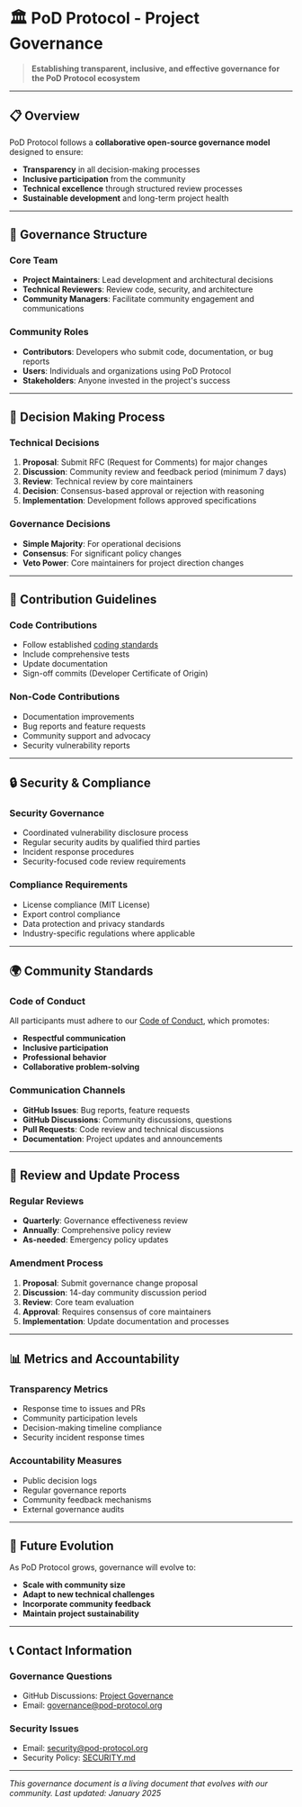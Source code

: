 # 🏛️ PoD Protocol - Project Governance

> **Establishing transparent, inclusive, and effective governance for the PoD Protocol ecosystem**

---

## 📋 **Overview**

PoD Protocol follows a **collaborative open-source governance model** designed to ensure:
- **Transparency** in all decision-making processes
- **Inclusive participation** from the community
- **Technical excellence** through structured review processes
- **Sustainable development** and long-term project health

---

## 👥 **Governance Structure**

### **Core Team**
- **Project Maintainers**: Lead development and architectural decisions
- **Technical Reviewers**: Review code, security, and architecture
- **Community Managers**: Facilitate community engagement and communications

### **Community Roles**
- **Contributors**: Developers who submit code, documentation, or bug reports
- **Users**: Individuals and organizations using PoD Protocol
- **Stakeholders**: Anyone invested in the project's success

---

## 🎯 **Decision Making Process**

### **Technical Decisions**
1. **Proposal**: Submit RFC (Request for Comments) for major changes
2. **Discussion**: Community review and feedback period (minimum 7 days)
3. **Review**: Technical review by core maintainers
4. **Decision**: Consensus-based approval or rejection with reasoning
5. **Implementation**: Development follows approved specifications

### **Governance Decisions**
- **Simple Majority**: For operational decisions
- **Consensus**: For significant policy changes
- **Veto Power**: Core maintainers for project direction changes

---

## 📝 **Contribution Guidelines**

### **Code Contributions**
- Follow established [coding standards](../docs/developer/CODING_STANDARDS.md)
- Include comprehensive tests
- Update documentation
- Sign-off commits (Developer Certificate of Origin)

### **Non-Code Contributions**
- Documentation improvements
- Bug reports and feature requests
- Community support and advocacy
- Security vulnerability reports

---

## 🔒 **Security & Compliance**

### **Security Governance**
- Coordinated vulnerability disclosure process
- Regular security audits by qualified third parties
- Incident response procedures
- Security-focused code review requirements

### **Compliance Requirements**
- License compliance (MIT License)
- Export control compliance
- Data protection and privacy standards
- Industry-specific regulations where applicable

---

## 🌍 **Community Standards**

### **Code of Conduct**
All participants must adhere to our [Code of Conduct](./CODE_OF_CONDUCT.md), which promotes:
- **Respectful communication**
- **Inclusive participation**
- **Professional behavior**
- **Collaborative problem-solving**

### **Communication Channels**
- **GitHub Issues**: Bug reports, feature requests
- **GitHub Discussions**: Community discussions, questions
- **Pull Requests**: Code review and technical discussions
- **Documentation**: Project updates and announcements

---

## 🔄 **Review and Update Process**

### **Regular Reviews**
- **Quarterly**: Governance effectiveness review
- **Annually**: Comprehensive policy review
- **As-needed**: Emergency policy updates

### **Amendment Process**
1. **Proposal**: Submit governance change proposal
2. **Discussion**: 14-day community discussion period
3. **Review**: Core team evaluation
4. **Approval**: Requires consensus of core maintainers
5. **Implementation**: Update documentation and processes

---

## 📊 **Metrics and Accountability**

### **Transparency Metrics**
- Response time to issues and PRs
- Community participation levels
- Decision-making timeline compliance
- Security incident response times

### **Accountability Measures**
- Public decision logs
- Regular governance reports
- Community feedback mechanisms
- External governance audits

---

## 🚀 **Future Evolution**

As PoD Protocol grows, governance will evolve to:
- **Scale with community size**
- **Adapt to new technical challenges**
- **Incorporate community feedback**
- **Maintain project sustainability**

---

## 📞 **Contact Information**

### **Governance Questions**
- GitHub Discussions: [Project Governance](https://github.com/PoD-Protocol/pod-protocol/discussions)
- Email: governance@pod-protocol.org

### **Security Issues**
- Email: security@pod-protocol.org
- Security Policy: [SECURITY.md](../security/SECURITY.md)

---

*This governance document is a living document that evolves with our community. Last updated: January 2025* 